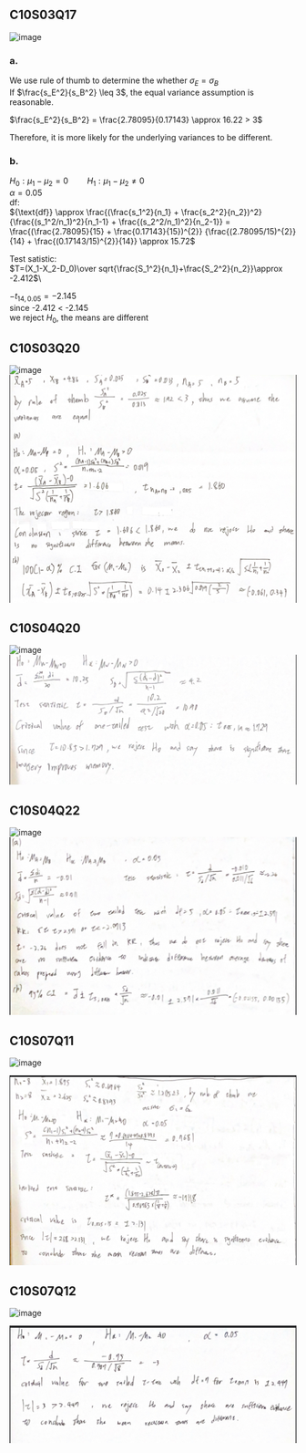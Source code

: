 ## C10S03Q17
![image](https://github.com/user-attachments/assets/4e9b3cb4-24da-4b2c-b70f-97f9da9f2232)
### a.
We use rule of thumb to determine the whether $\sigma_E=\sigma_B$\
If $\frac{s_E^2}{s_B^2} \leq 3$, the equal variance assumption is reasonable.

$\frac{s_E^2}{s_B^2} =  \frac{2.78095}{0.17143} \approx 16.22 > 3$

Therefore, it is more likely for the underlying variances to be different.
### b.
$H_0: \mu_1 - \mu_2 = 0 \quad \quad H_1: \mu_1 - \mu_2 \neq 0$\
$\alpha=0.05$\
df:\
${\text{df}} \approx \frac{(\frac{s_1^2}{n_1} + \frac{s_2^2}{n_2})^2} {\frac{(s_1^2/n_1)^2}{n_1-1} + \frac{(s_2^2/n_1)^2}{n_2-1}} 
= \frac{(\frac{2.78095}{15} + \frac{0.17143}{15})^{2}} {\frac{(2.78095/15)^{2}}{14} + \frac{(0.17143/15)^{2}}{14}} \approx 15.72$

Test satistic:\
$T=(X_1-X_2-D_0)\over sqrt{\frac{S_1^2}{n_1}+\frac{S_2^2}{n_2}}\approx -2.412$\

$-t_{14, 0.05} = -2.145$  
since -2.412 < -2.145  
we reject $H_0$, the means are different
## C10S03Q20
![image](https://github.com/user-attachments/assets/b697ed2a-fb28-4712-9d0a-dbdc5f237eed)
![image](Q2.PNG)
## C10S04Q20
![image](https://github.com/user-attachments/assets/041f2bc6-6afb-4502-9944-b9888a161d5d)
![image](Q3.PNG)
## C10S04Q22
![image](https://github.com/user-attachments/assets/a2b3017b-64c4-42bf-a59e-15529904bf43)
![image](Q4.PNG)
## C10S07Q11
<img width="400" alt="image" src="https://github.com/user-attachments/assets/3714e061-67b1-4cca-ac56-c681e44c36fd" />

![image](Q5.PNG)
## C10S07Q12
<img width="400" alt="image" src="https://github.com/user-attachments/assets/bba5be4e-c691-40e7-996e-1efcc86b3ab0" /> 

![image](Q6.PNG)
